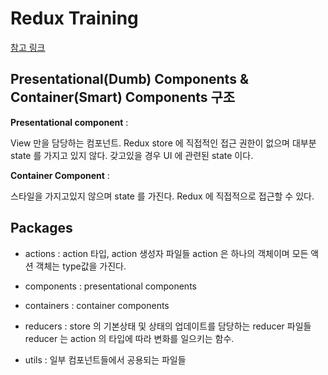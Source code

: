 # Redux Training

[참고 링크](https://redux.vlpt.us/)

## Presentational(Dumb) Components & Container(Smart) Components 구조

**Presentational component** :

View 만을 담당하는 컴포넌트. Redux store 에 직접적인 접근 권한이 없으며
대부분 state 를 가지고 있지 않다. 갖고있을 경우 UI 에 관련된 state 이다.

**Container Component** :

스타일을 가지고있지 않으며 state 를 가진다.
Redux 에 직접적으로 접근할 수 있다.

## Packages

- actions :
  action 타입, action 생성자 파일들
  action 은 하나의 객체이며 모든 액션 객체는 type값을 가진다.

- components : presentational components

- containers : container components

- reducers :
  store 의 기본상태 및 상태의 업데이트를 담당하는 reducer 파일들
  reducer 는 action 의 타입에 따라 변화를 일으키는 함수.

- utils : 일부 컴포넌트들에서 공용되는 파일들
